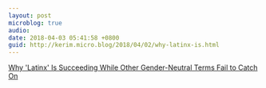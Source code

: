 ```yaml
---
layout: post
microblog: true
audio: 
date: 2018-04-03 05:41:58 +0800
guid: http://kerim.micro.blog/2018/04/02/why-latinx-is.html
---
```

[Why 'Latinx' Is Succeeding While Other Gender-Neutral Terms Fail to Catch On](http://time.com/5191804/latinx-definition-meaning-latino-hispanic-gender-neutral/)
